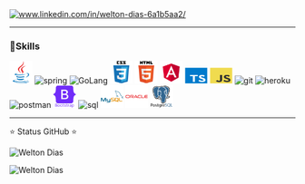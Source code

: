 <p align="left">
<a href="https://www.linkedin.com/in/welton-dias-6a1b5aa2/" target="blank"><img align="center" src=https://img.shields.io/badge/LinkedIn-0077B5?style=for-the-badge&logo=linkedin&logoColor=white
 alt="www.linkedin.com/in/welton-dias-6a1b5aa2/" height="25" width="80" /></a>
</p>


----

<h3 align="left" >🚀Skills</h3> 
<p align="auto"><a href="https://www.java.com" target="_blank">
 
<img src="https://raw.githubusercontent.com/devicons/devicon/master/icons/java/java-original.svg" alt="java" width="40" height="40"/></a> 
<img src="https://www.vectorlogo.zone/logos/springio/springio-icon.svg" alt="spring" width="40" height="40"/></a>
<img src="https://www.vectorlogo.zone/logos/springio/springio-icon.svg" alt="GoLang" width="40" height="40"/></a>
<img src="https://raw.githubusercontent.com/devicons/devicon/master/icons/css3/css3-original-wordmark.svg" alt="css3" width="40" height="40"/></a> 
<img src="https://raw.githubusercontent.com/devicons/devicon/master/icons/html5/html5-original-wordmark.svg" alt="html5" width="40" height="40"/></a>
<img src="https://raw.githubusercontent.com/github/explore/80688e429a7d4ef2fca1e82350fe8e3517d3494d/topics/angular/angular.png" alt="typescript" width="40" height="40"/></a>
<img src="https://raw.githubusercontent.com/devicons/devicon/master/icons/typescript/typescript-original.svg" alt="typescript" width="40" height="28"/></a>
<img src="https://raw.githubusercontent.com/devicons/devicon/master/icons/javascript/javascript-original.svg" alt="javascript" width="40" height="28"/></a>
<img src="https://www.vectorlogo.zone/logos/git-scm/git-scm-icon.svg" alt="git" width="40" height="40"/></a>
<img src="https://www.vectorlogo.zone/logos/heroku/heroku-icon.svg" alt="heroku" width="40" height="35"/></a>
<img src="https://www.vectorlogo.zone/logos/getpostman/getpostman-icon.svg" alt="postman" width="40" height="40"/></a>
<img src="https://raw.githubusercontent.com/devicons/devicon/master/icons/bootstrap/bootstrap-plain-wordmark.svg" alt="bootstrap" width="40" height="40"/></a>
<img src="https://cdn.worldvectorlogo.com/logos/microsoft-sql-server.svg" alt="sql" width="40" height="40"/> </a>
<img src="https://raw.githubusercontent.com/devicons/devicon/master/icons/mysql/mysql-original-wordmark.svg" alt="mysql" width="40" height="40"/></a>
<img src="https://raw.githubusercontent.com/devicons/devicon/master/icons/oracle/oracle-original.svg" alt="oracle" width="40" height="40"/></a>
<img src="https://raw.githubusercontent.com/devicons/devicon/master/icons/postgresql/postgresql-original-wordmark.svg" alt="postgresql" width="40" height="40"/></a>
</p>




----
⭐ Status GitHub ⭐

  <p>&nbsp;<img align="left" botton src="https://github-readme-stats.vercel.app/api?username=welton-2020&show_icons=true" alt="Welton Dias" /></p><p>
    <img align="left" src="https://github-readme-stats.vercel.app/api/top-langs?username=welton-2020&show_icons=true&locale=en&layout=compact" alt="Welton Dias" /></p>
    
</p>

